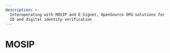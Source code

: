 ```yaml
---
description: >-
  Interoperating with MOSIP and E-Signet, OpenSource DPG solutions for National
  ID and digital identity verification
---
```


# MOSIP

